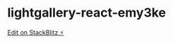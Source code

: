 # lightgallery-react-emy3ke

[Edit on StackBlitz ⚡️](https://stackblitz.com/edit/lightgallery-react-emy3ke)